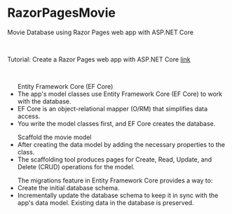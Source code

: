# RazorPagesMovie
Movie Database using Razor Pages web app with ASP.NET Core

<br>

Tutorial: Create a Razor Pages web app with ASP.NET Core <a href="https://learn.microsoft.com/en-us/aspnet/core/tutorials/razor-pages/?view=aspnetcore-8.0">link</a>

<br>

<ul>Entity Framework Core (EF Core)
  <li>The app's model classes use Entity Framework Core (EF Core) to work with the database.</li>
  <li>EF Core is an object-relational mapper (O/RM) that simplifies data access.</li>
  <li>You write the model classes first, and EF Core creates the database.</li>
</ul>

<ul>Scaffold the movie model
  <li>After creating the data model by adding the necessary properties to the class.</li>
  <li>The scaffolding tool produces pages for Create, Read, Update, and Delete (CRUD) operations for the model.</li>
</ul>

<ul>The migrations feature in Entity Framework Core provides a way to:
  <li>Create the initial database schema.</li>
  <li>Incrementally update the database schema to keep it in sync with the app's data model. Existing data in the database is preserved.</li>
</ul>

